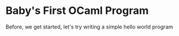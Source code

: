 # Baby's First OCaml Program

Before, we get started, let's try writing a simple hello world program



